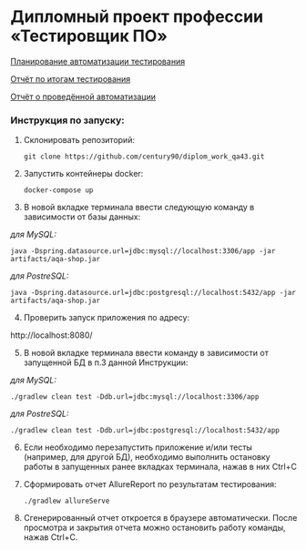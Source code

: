 # Дипломный проект профессии «Тестировщик ПО»

[Планирование автоматизации тестирования](https://github.com/century90/diplom_work_qa43/blob/master/Documents/plan.md)

[Отчёт по итогам тестирования](https://github.com/century90/diplom_work_qa43/blob/master/Documents/Report.md)

[Отчёт о проведённой автоматизации](https://github.com/century90/diplom_work_qa43/blob/master/Documents/Summary.md)

### Инструкция по запуску:

1. Склонировать репозиторий:

       git clone https://github.com/century90/diplom_work_qa43.git

2. Запустить контейнеры docker:

       docker-compose up

3. В новой вкладке терминала ввести следующую команду в зависимости от базы данных:

*для MySQL:*

    java -Dspring.datasource.url=jdbc:mysql://localhost:3306/app -jar artifacts/aqa-shop.jar

*для PostreSQL:*

    java -Dspring.datasource.url=jdbc:postgresql://localhost:5432/app -jar artifacts/aqa-shop.jar

4. Проверить запуск приложения по адресу:

http://localhost:8080/

5. В новой вкладке терминала ввести команду в зависимости от запущенной БД в п.3 данной Инструкции:

*для MySQL:*

    ./gradlew clean test -Ddb.url=jdbc:mysql://localhost:3306/app

*для PostreSQL:*

    ./gradlew clean test -Ddb.url=jdbc:postgresql://localhost:5432/app

6. Если необходимо перезапустить приложение и/или тесты (например, для другой БД), необходимо выполнить остановку работы в запущенных ранее вкладках терминала, нажав в них Ctrl+С

7. Сформировать отчет AllureReport по результатам тестирования:

       ./gradlew allureServe

8. Сгенерированный отчет откроется в браузере автоматически. После просмотра и закрытия отчета можно остановить работу команды, нажав Ctrl+С.

